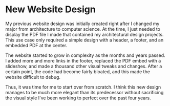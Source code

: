 # New Website Design

My previous website design was initially created right after I changed my major from architecture to computer science. At the time, I just needed to display the PDF file I made that contained my architectural design projects. This use case only required a simple design with a header, a footer, and an embedded PDF at the center. 

The website started to grow in complexity as the months and years passed. I added more and more links in the footer, replaced the PDF embed with a slideshow, and made a thousand other visual tweaks and changes. After a certain point, the code had become fairly bloated, and this made the website difficult to debug.

Thus, it was time for me to start over from scratch. I think this new design manages to be much more elegant than its predecessor without sacrificing the visual style I've been working to perfect over the past four years.

